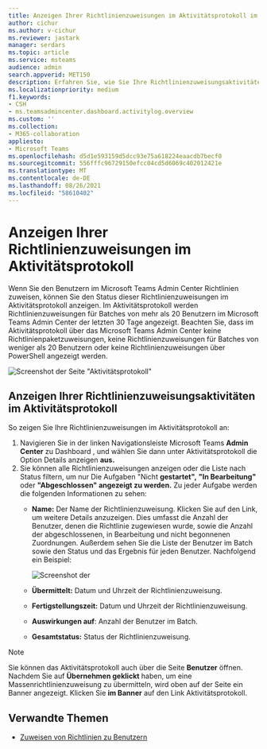 ```yaml
---
title: Anzeigen Ihrer Richtlinienzuweisungen im Aktivitätsprotokoll im Microsoft Teams Admin Center
author: cichur
ms.author: v-cichur
ms.reviewer: jastark
manager: serdars
ms.topic: article
ms.service: msteams
audience: admin
search.appverid: MET150
description: Erfahren Sie, wie Sie Ihre Richtlinienzuweisungsaktivitäten im Aktivitätsprotokoll im Microsoft Teams Admin Center anzeigen.
ms.localizationpriority: medium
f1.keywords:
- CSH
- ms.teamsadmincenter.dashboard.activitylog.overview
ms.custom: ''
ms.collection:
- M365-collaboration
appliesto:
- Microsoft Teams
ms.openlocfilehash: d5d1e593159d5dcc93e75a618224eaacdb7becf0
ms.sourcegitcommit: 556fffc96729150efcc04cd5d6069c402012421e
ms.translationtype: MT
ms.contentlocale: de-DE
ms.lasthandoff: 08/26/2021
ms.locfileid: "58610402"
---
```

# <a name="view-your-policy-assignments-in-the-activity-log"></a>Anzeigen Ihrer Richtlinienzuweisungen im Aktivitätsprotokoll

Wenn Sie den Benutzern im Microsoft Teams Admin Center Richtlinien zuweisen, können Sie den Status dieser Richtlinienzuweisungen im Aktivitätsprotokoll anzeigen. Im Aktivitätsprotokoll werden Richtlinienzuweisungen für Batches von mehr als 20 Benutzern im Microsoft Teams Admin Center der letzten 30 Tage angezeigt. Beachten Sie, dass im Aktivitätsprotokoll über das Microsoft Teams Admin Center keine Richtlinienpaketzuweisungen, keine Richtlinienzuweisungen für Batches von weniger als 20 Benutzern oder keine Richtlinienzuweisungen über PowerShell angezeigt werden.

![Screenshot der Seite "Aktivitätsprotokoll"](media/activity-log.png)

## <a name="view-your-policy-assignment-activities-in-the-activity-log"></a>Anzeigen Ihrer Richtlinienzuweisungsaktivitäten im Aktivitätsprotokoll

So zeigen Sie Ihre Richtlinienzuweisungen im Aktivitätsprotokoll an:

1. Navigieren Sie in der linken Navigationsleiste Microsoft Teams **Admin Center** zu Dashboard , und wählen Sie dann unter Aktivitätsprotokoll die Option Details anzeigen **aus.** 
2. Sie können alle Richtlinienzuweisungen anzeigen oder die Liste nach Status filtern, um nur Die Aufgaben "Nicht **gestartet",** **"In Bearbeitung"** oder **"Abgeschlossen" angezeigt zu werden.** Zu jeder Aufgabe werden die folgenden Informationen zu sehen:
    - **Name:** Der Name der Richtlinienzuweisung. Klicken Sie auf den Link, um weitere Details anzuzeigen. Dies umfasst die Anzahl der Benutzer, denen die Richtlinie zugewiesen wurde, sowie die Anzahl der abgeschlossenen, in Bearbeitung und nicht begonnenen Zuordnungen. Außerdem sehen Sie die Liste der Benutzer im Batch sowie den Status und das Ergebnis für jeden Benutzer. Nachfolgend ein Beispiel:

        ![Screenshot der](media/activity-log-policy-assignment-detail.png)

    - **Übermittelt:** Datum und Uhrzeit der Richtlinienzuweisung.
    - **Fertigstellungszeit:** Datum und Uhrzeit der Richtlinienzuweisung.
    - **Auswirkungen auf**: Anzahl der Benutzer im Batch.
    - **Gesamtstatus:** Status der Richtlinienzuweisung.

> [!NOTE]
> Sie können das Aktivitätsprotokoll auch über die Seite **Benutzer** öffnen. Nachdem Sie auf **Übernehmen geklickt** haben, um eine Massenrichtlinienzuweisung zu übermitteln, wird oben auf der Seite ein Banner angezeigt. Klicken Sie **im Banner** auf den Link Aktivitätsprotokoll.

## <a name="related-topics"></a>Verwandte Themen

- [Zuweisen von Richtlinien zu Benutzern](assign-policies.md)
